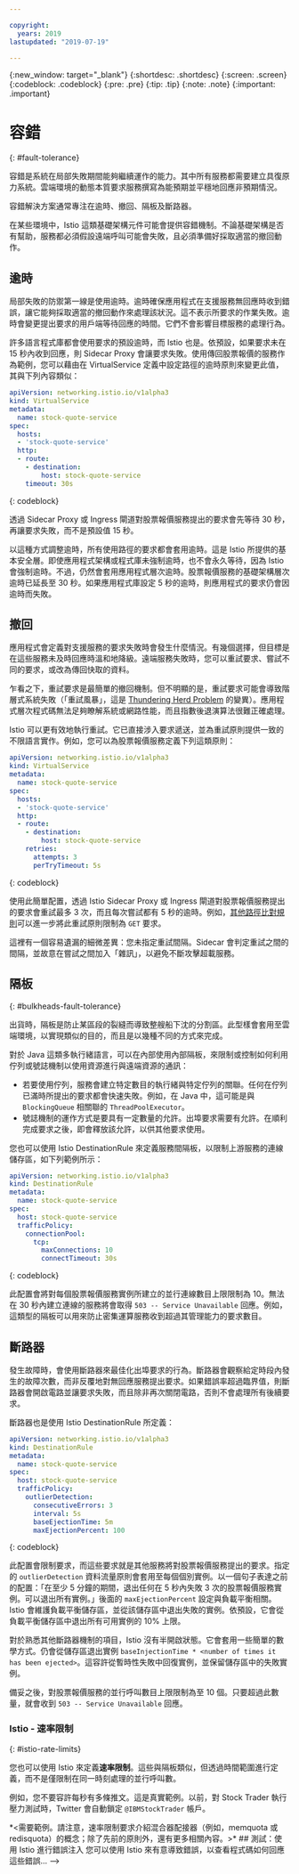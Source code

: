 ```yaml
---

copyright:
  years: 2019
lastupdated: "2019-07-19"

---
```


{:new_window: target="_blank"}
{:shortdesc: .shortdesc}
{:screen: .screen}
{:codeblock: .codeblock}
{:pre: .pre}
{:tip: .tip}
{:note: .note}
{:important: .important}

# 容錯
{: #fault-tolerance}

容錯是系統在局部失敗期間能夠繼續運作的能力。其中所有服務都需要建立具復原力系統。雲端環境的動態本質要求服務撰寫為能預期並平穩地回應非預期情況。 

容錯解決方案通常專注在逾時、撤回、隔板及斷路器。

在某些環境中，Istio 這類基礎架構元件可能會提供容錯機制。不論基礎架構是否有幫助，服務都必須假設遠端呼叫可能會失敗，且必須準備好採取適當的撤回動作。

## 逾時

局部失敗的防禦第一線是使用逾時。逾時確保應用程式在支援服務無回應時收到錯誤，讓它能夠採取適當的撤回動作來處理該狀況。這不表示所要求的作業失敗。逾時會變更提出要求的用戶端等待回應的時間。它們不會影響目標服務的處理行為。

許多語言程式庫都會使用要求的預設逾時，而 Istio 也是。依預設，如果要求未在 15 秒內收到回應，則 Sidecar Proxy 會讓要求失敗。使用傳回股票報價的服務作為範例，您可以藉由在 VirtualService 定義中設定路徑的逾時原則來變更此值，其與下列內容類似：

```yaml
apiVersion: networking.istio.io/v1alpha3
kind: VirtualService
metadata:
  name: stock-quote-service
spec:
  hosts:
  - 'stock-quote-service'
  http:
  - route:
    - destination:
        host: stock-quote-service
    timeout: 30s
```
{: codeblock}

透過 Sidecar Proxy 或 Ingress 閘道對股票報價服務提出的要求會先等待 30 秒，再讓要求失敗，而不是預設值 15 秒。

以這種方式調整逾時，所有使用路徑的要求都會套用逾時。這是 Istio 所提供的基本安全層。即使應用程式架構或程式庫未強制逾時，也不會永久等待，因為 Istio 會強制逾時。不過，仍然會套用應用程式層次逾時。股票報價服務的基礎架構層次逾時已延長至 30 秒。如果應用程式庫設定 5 秒的逾時，則應用程式的要求仍會因逾時而失敗。

## 撤回

應用程式會定義對支援服務的要求失敗時會發生什麼情況。有幾個選擇，但目標是在這些服務未及時回應時溫和地降級。遠端服務失敗時，您可以重試要求、嘗試不同的要求，或改為傳回快取的資料。

乍看之下，重試要求是最簡單的撤回機制。但不明顯的是，重試要求可能會導致階層式系統失敗（「重試風暴」，這是 [Thundering Herd Problem](https://en.wikipedia.org/wiki/Thundering_herd_problem) 的變異）。應用程式層次程式碼無法足夠瞭解系統或網路性能，而且指數後退演算法很難正確處理。

Istio 可以更有效地執行重試。它已直接涉入要求遞送，並為重試原則提供一致的不限語言實作。例如，您可以為股票報價服務定義下列這類原則：

```yaml
apiVersion: networking.istio.io/v1alpha3
kind: VirtualService
metadata:
  name: stock-quote-service
spec:
  hosts:
  - 'stock-quote-service'
  http:
  - route:
    - destination:
        host: stock-quote-service
    retries:
      attempts: 3
      perTryTimeout: 5s
```
{: codeblock}

使用此簡單配置，透過 Istio Sidecar Proxy 或 Ingress 閘道對股票報價服務提出的要求會重試最多 3 次，而且每次嘗試都有 5 秒的逾時。例如，[其他路徑比對規則](https://istio.io/docs/reference/config/networking/#HTTPMatchRequest)可以進一步將此重試原則限制為 `GET` 要求。

這裡有一個容易遺漏的細微差異：您未指定重試間隔。Sidecar 會判定重試之間的間隔，並故意在嘗試之間加入「雜訊」，以避免不斷攻擊超載服務。

<!-- Notes about other approaches here: -->

## 隔板
{: #bulkheads-fault-tolerance}

出貨時，隔板是防止某區段的裂縫而導致整艘船下沈的分割區。此型樣會套用至雲端環境，以實現類似的目的，而且是以幾種不同的方式來完成。

對於 Java 這類多執行緒語言，可以在內部使用內部隔板，來限制或控制如何利用佇列或號誌機制以使用資源進行與遠端資源的通訊：

- 若要使用佇列，服務會建立特定數目的執行緒與特定佇列的關聯。任何在佇列已滿時所提出的要求都會快速失敗。例如，在 Java 中，這可能是與 `BlockingQueue` 相關聯的 `ThreadPoolExecutor`。
- 號誌機制的運作方式是要具有一定數量的允許。出埠要求需要有允許。在順利完成要求之後，即會釋放該允許，以供其他要求使用。

您也可以使用 Istio DestinationRule 來定義服務間隔板，以限制上游服務的連線儲存區，如下列範例所示：

```yaml
apiVersion: networking.istio.io/v1alpha3
kind: DestinationRule
metadata:
  name: stock-quote-service
spec:
  host: stock-quote-service
  trafficPolicy:
    connectionPool:
      tcp:
        maxConnections: 10
        connectTimeout: 30s
```
{: codeblock}

此配置會將對每個股票報價服務實例所建立的並行連線數目上限限制為 10。無法在 30 秒內建立連線的服務將會取得 `503 -- Service Unavailable` 回應。例如，這類型的隔板可以用來防止密集運算服務收到超過其管理能力的要求數目。

## 斷路器

發生故障時，會使用斷路器來最佳化出埠要求的行為。斷路器會觀察給定時段內發生的故障次數，而非反覆地對無回應服務提出要求。如果錯誤率超過臨界值，則斷路器會開啟電路並讓要求失敗，而且除非再次關閉電路，否則不會處理所有後續要求。

斷路器也是使用 Istio DestinationRule 所定義：

```yaml
apiVersion: networking.istio.io/v1alpha3
kind: DestinationRule
metadata:
  name: stock-quote-service
spec:
  host: stock-quote-service
  trafficPolicy:
    outlierDetection:
      consecutiveErrors: 3
      interval: 5s
      baseEjectionTime: 5m
      maxEjectionPercent: 100
```
{: codeblock}

此配置會限制要求，而這些要求就是其他服務將對股票報價服務提出的要求。指定的 `outlierDetection` 資料流量原則會套用至每個個別實例。以一個句子表達之前的配置：「在至少 5 分鐘的期間，退出任何在 5 秒內失敗 3 次的股票報價服務實例。可以退出所有實例。」後面的 `maxEjectionPercent` 設定與負載平衡相關。Istio 會維護負載平衡儲存區，並從該儲存區中退出失敗的實例。依預設，它會從負載平衡儲存區中退出所有可用實例的 10% 上限。

對於熟悉其他斷路器機制的項目，Istio 沒有半開啟狀態。它會套用一些簡單的數學方式。仍會從儲存區退出實例 `baseInjectionTime * <number of times it has been ejected>`。這容許從暫時性失敗中回復實例，並保留儲存區中的失敗實例。

備妥之後，對股票報價服務的並行呼叫數目上限限制為至 10 個。只要超過此數量，就會收到 `503 -- Service Unavailable` 回應。

### Istio - 速率限制
{: #istio-rate-limits}

您也可以使用 Istio 來定義**速率限制**。這些與隔板類似，但透過時間範圍進行定義，而不是僅限制在同一時刻處理的並行呼叫數。

例如，您不要容許每秒有多條推文。這是真實範例。以前，對 Stock Trader 執行壓力測試時，Twitter 會自動鎖定 `@IBMStockTrader` 帳戶。

<!-->
*<需要範例。請注意，速率限制要求介紹混合器配接器（例如，memquota 或 redisquota）的概念；除了先前的原則外，還有更多相關內容。>*


## 測試：使用 Istio 進行錯誤注入

您可以使用 Istio 來有意導致錯誤，以查看程式碼如何回應這些錯誤...
-->
